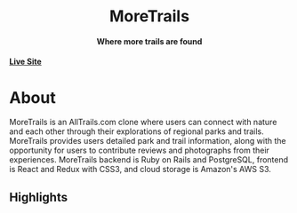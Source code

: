 #  <div align="center"> MoreTrails 
  #### <div align='center'>Where more trails are found
#### [Live Site](https://more-trails.herokuapp.com/#/login)
# About 
MoreTrails is an AllTrails.com clone where users can connect with nature and each other through their explorations of regional parks and trails.
MoreTrails provides users detailed park and trail information, along with the opportunity for users to contribute reviews and photographs from their experiences.
MoreTrails backend is Ruby on Rails and PostgreSQL, frontend is React and Redux with CSS3, and cloud storage is Amazon's AWS S3.

## Highlights

